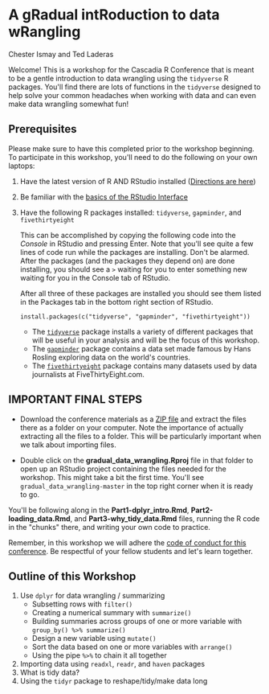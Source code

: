 A gRadual intRoduction to data wRangling
================
Chester Ismay and Ted Laderas

Welcome! This is a workshop for the Cascadia R Conference that is meant to be a gentle introduction to data wrangling using the `tidyverse` R packages. You'll find there are lots of functions in the `tidyverse` designed to help solve your common headaches when working with data and can even make data wrangling somewhat fun!

Prerequisites
-------------

Please make sure to have this completed prior to the workshop beginning. To participate in this workshop, you'll need to do the following on your own laptops:

1.  Have the latest version of R AND RStudio installed ([Directions are here](http://moderndive.netlify.com/2-getting-started.html#what-are-r-and-rstudio))
2.  Be familiar with the [basics of the RStudio Interface](https://ismayc.github.io/rbasics-book/3-rstudiobasics.html#rstudio-layout)
3.  Have the following R packages installed: `tidyverse`, `gapminder`, and `fivethirtyeight`

    This can be accomplished by copying the following code into the *Console* in RStudio and pressing Enter. Note that you'll see quite a few lines of code run while the packages are installing. Don't be alarmed. After the packages (and the packages they depend on) are done installing, you should see a `>` waiting for you to enter something new waiting for you in the Console tab of RStudio.
    
    After all three of these packages are installed you should see them listed in the Packages tab in the bottom right section of RStudio.

        install.packages(c("tidyverse", "gapminder", "fivethirtyeight"))

    -   The [`tidyverse`](http://tidyverse.tidyverse.org/) package installs a variety of different packages that will be useful in your analysis and will be the focus of this workshop.
    -   The [`gapminder`](https://github.com/jennybc/gapminder/blob/master/README.md) package contains a data set made famous by Hans Rosling exploring data on the world's countries.
    -   The [`fivethirtyeight`](http://fivethirtyeight-r.netlify.com/) package contains many datasets used by data journalists at FiveThirtyEight.com.

IMPORTANT FINAL STEPS
---------------------

-   Download the conference materials as a [ZIP file](https://github.com/tidyverse-intro/gradual_data_wrangling/archive/master.zip) and extract the files there as a folder on your computer. Note the importance of actually extracting all the files to a folder. This will be particularly important when we talk about importing files. 

- Double click on the **gradual_data_wrangling.Rproj** file in that folder to open up an RStudio project containing the files needed for the workshop. This might take a bit the first time. You'll see `gradual_data_wrangling-master` in the top right corner when it is ready to go.

You'll be following along in the **Part1-dplyr_intro.Rmd**, **Part2-loading_data.Rmd**, and **Part3-why_tidy_data.Rmd** files, running the R code in the "chunks" there, and writing your own code to practice.

Remember, in this workshop we will adhere the [code of conduct for this conference](https://cascadiarconf.com/coc/). Be respectful of your fellow students and let's learn together.

Outline of this Workshop
------------------------

1.  Use `dplyr` for data wrangling / summarizing
    -   Subsetting rows with `filter()`
    -   Creating a numerical summary with `summarize()`
    -   Building summaries across groups of one or more variable with `group_by() %>% summarize()`
    -   Design a new variable using `mutate()`
    -   Sort the data based on one or more variables with `arrange()`
    -   Using the pipe `%>%` to chain it all together
2.  Importing data using `readxl`, `readr`, and `haven` packages
3.  What is tidy data?
4.  Using the `tidyr` package to reshape/tidy/make data long
